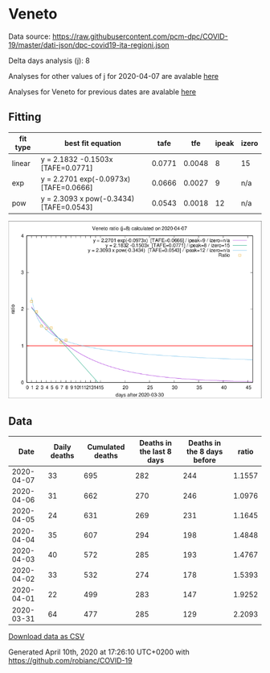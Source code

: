 # Veneto

Data source: https://raw.githubusercontent.com/pcm-dpc/COVID-19/master/dati-json/dpc-covid19-ita-regioni.json

Delta days analysis (j): 8

Analyses for other values of j for 2020-04-07 are avalable [here](../README.md)

Analyses for Veneto for previous dates are avalable [here](../../README.md)

## Fitting 
|fit type|best fit equation|tafe|tfe|ipeak|izero|
|-------|-----|--------|------|---|---|
|linear|y = 2.1832 -0.1503x  [TAFE=0.0771]|0.0771|0.0048|8|15|
|exp|y = 2.2701 exp(-0.0973x)  [TAFE=0.0666]|0.0666|0.0027|9|n/a|
|pow|y = 2.3093 x pow(-0.3434)  [TAFE=0.0543]|0.0543|0.0018|12|n/a|

![Plot](COVID-19_veneto_j8_2020-04-07.png)

## Data
|Date|Daily deaths|Cumulated deaths|Deaths in the last 8 days|Deaths in the 8 days before|ratio|
|----|----------|-----------|-------|--------------------|-----|
|2020-04-07|33|695|282|244|1.1557|
|2020-04-06|31|662|270|246|1.0976|
|2020-04-05|24|631|269|231|1.1645|
|2020-04-04|35|607|294|198|1.4848|
|2020-04-03|40|572|285|193|1.4767|
|2020-04-02|33|532|274|178|1.5393|
|2020-04-01|22|499|283|147|1.9252|
|2020-03-31|64|477|285|129|2.2093|

[Download data as CSV](COVID-19_veneto_j8_2020-04-07.csv)

Generated April 10th, 2020 at 17:26:10 UTC+0200 with https://github.com/robianc/COVID-19

